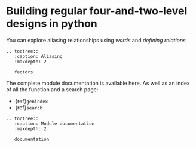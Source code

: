 # Building regular four-and-two-level designs in python

You can explore aliasing relationships using *words* and *defining relations*

```{eval-rst}
.. toctree::
   :caption: Aliasing
   :maxdepth: 2

   factors

```

The complete module documentation is available here.
As well as an index of all the function and a search page:

- {ref}`genindex`
- {ref}`search`

```{eval-rst}
.. toctree::
   :caption: Module documentation
   :maxdepth: 2

   documentation
```
